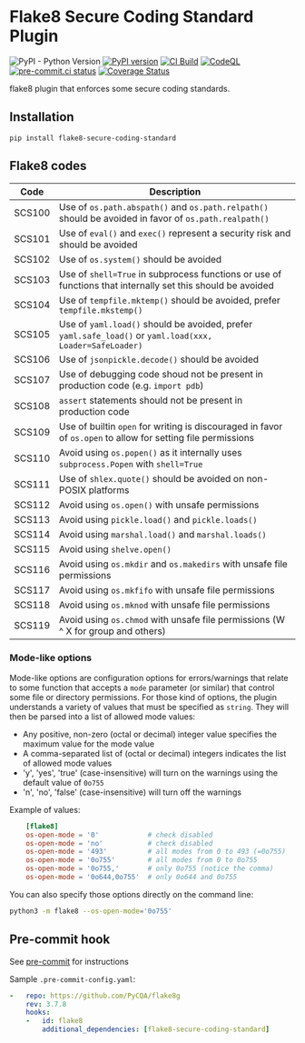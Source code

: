 # Flake8 Secure Coding Standard Plugin

![PyPI - Python Version](https://img.shields.io/pypi/pyversions/flake8-secure-coding-standard?label=Python) [![PyPI version](https://badge.fury.io/py/flake8-secure-coding-standard.svg)](https://badge.fury.io/py/flake8-secure-coding-standard) [![CI Build](https://github.com/Takishima/flake8-secure-coding-standard/actions/workflows/ci.yml/badge.svg)](https://github.com/Takishima/flake8-secure-coding-standard/actions/workflows/ci.yml) [![CodeQL](https://github.com/Takishima/flake8-secure-coding-standard/actions/workflows/codeql-analysis.yml/badge.svg)](https://github.com/Takishima/flake8-secure-coding-standard/actions/workflows/codeql-analysis.yml) [![pre-commit.ci status](https://results.pre-commit.ci/badge/github/Takishima/flake8-secure-coding-standard/main.svg)](https://results.pre-commit.ci/latest/github/Takishima/flake8-secure-coding-standard/main) [![Coverage Status](https://coveralls.io/repos/github/Takishima/flake8-secure-coding-standard/badge.svg?branch=main)](https://coveralls.io/github/Takishima/flake8-secure-coding-standard?branch=main)


flake8 plugin that enforces some secure coding standards.

## Installation

    pip install flake8-secure-coding-standard

## Flake8 codes

| Code   | Description                                                                                                   |
|--------|---------------------------------------------------------------------------------------------------------------|
| SCS100 | Use of `os.path.abspath()` and `os.path.relpath()` should be avoided in favor of `os.path.realpath()`         |
| SCS101 | Use of `eval()` and `exec()` represent a security risk and should be avoided                                  |
| SCS102 | Use of `os.system()` should be avoided                                                                        |
| SCS103 | Use of `shell=True` in subprocess functions or use of functions that internally set this should be avoided    |
| SCS104 | Use of `tempfile.mktemp()` should be avoided, prefer `tempfile.mkstemp()`                                     |
| SCS105 | Use of `yaml.load()` should be avoided, prefer `yaml.safe_load()` or `yaml.load(xxx, Loader=SafeLoader)`      |
| SCS106 | Use of `jsonpickle.decode()` should be avoided                                                                |
| SCS107 | Use of debugging code shoud not be present in production code (e.g. `import pdb`)                             |
| SCS108 | `assert` statements should not be present in production code                                                  |
| SCS109 | Use of builtin `open` for writing is discouraged in favor of `os.open` to allow for setting file permissions  |
| SCS110 | Avoid using `os.popen()` as it internally uses `subprocess.Popen` with `shell=True`                           |
| SCS111 | Use of `shlex.quote()` should be avoided on non-POSIX platforms                                               |
| SCS112 | Avoid using `os.open()` with unsafe permissions                                                               |
| SCS113 | Avoid using `pickle.load()` and `pickle.loads()`                                                              |
| SCS114 | Avoid using `marshal.load()` and `marshal.loads()`                                                            |
| SCS115 | Avoid using `shelve.open()`                                                                                   |
| SCS116 | Avoid using `os.mkdir` and `os.makedirs` with unsafe file permissions                                         |
| SCS117 | Avoid using `os.mkfifo` with unsafe file permissions                                                          |
| SCS118 | Avoid using `os.mknod` with unsafe file permissions                                                           |
| SCS119 | Avoid using `os.chmod` with unsafe file permissions (W ^ X for group and others)                              |


### Mode-like options

Mode-like options are configuration options for errors/warnings that relate to some function that accepts a `mode`
parameter (or similar) that control some file or directory permissions. For those kind of options, the plugin
understands a variety of values that must be specified as `string`. They will then be parsed into a list of allowed mode
values:

- Any positive, non-zero (octal or decimal) integer value specifies the maximum value for the mode value
- A comma-separated list of (octal or decimal) integers indicates the list of allowed mode values
- 'y', 'yes', 'true' (case-insensitive) will turn on the warnings using the default value of `0o755`
- 'n', 'no', 'false' (case-insensitive) will turn off the warnings

Example of values:
```toml
    [flake8]
    os-open-mode = '0'            # check disabled
    os-open-mode = 'no'           # check disabled
    os-open-mode = '493'          # all modes from 0 to 493 (=0o755)
    os-open-mode = '0o755'        # all modes from 0 to 0o755
    os-open-mode = '0o755,'       # only 0o755 (notice the comma)
    os-open-mode = '0o644,0o755'  # only 0o644 and 0o755
```

You can also specify those options directly on the command line:

```sh
python3 -m flake8 --os-open-mode='0o755'
```

## Pre-commit hook

See [pre-commit](https://github.com/pre-commit/pre-commit) for instructions

Sample `.pre-commit-config.yaml`:

```yaml
-   repo: https://github.com/PyCQA/flake8g
    rev: 3.7.8
    hooks:
    -   id: flake8
        additional_dependencies: [flake8-secure-coding-standard]
```
